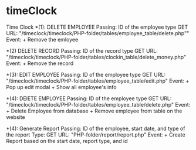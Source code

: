 # timeClock
Time Clock
*(1): DELETE EMPLOYEE
    Passing: ID of the employee type GET
    URL: "/timeclock/timeclock/PHP-folder/tables/employee_table/delete.php""
    Event: 
        + Remove the emloyee

*(2) DELETE RECORD
    Passing: ID of the record type GET
    URL: "/timeclock/timeclock/PHP-folder/tables/clockin_table/delete_money.php"
    Event: 
        + Remove the record

*(3): EDIT EMPLOYEE
    Passing: ID of the employee type GET
    URL: "/timeclock/timeclock/PHP-folder/tables/employee_table/edit.php"
    Event:
        + Pop up edit modal 
        + Show all employee's info

*(4): DElETE EMPLOYEE
    Passing: ID of the employee type GET
    URL: "/timeclock/timeclock/PHP-folder/tables/employee_table/delete.php"
    Event:
        + Delete Employee from database
        + Remove employee from table on the website

*(4): Generate Report
    Passing: ID of the employee, start date, and type of the report
    Type: GET
    URL: "PHP-folder/report/report.php"
    Event:
        + Create Report based on the start date, report type, and id